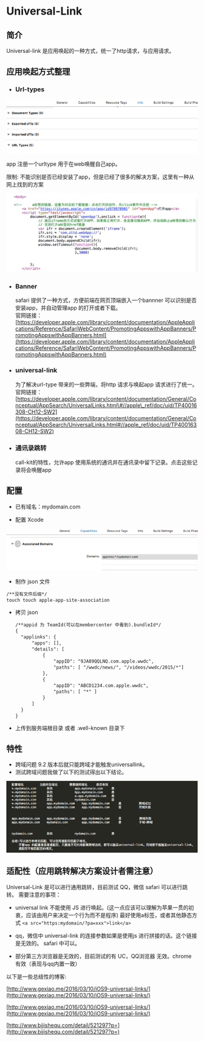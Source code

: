 # Universal-Link

## 简介

Universal-link 是应用唤起的一种方式，统一了http请求，与应用请求。

## 应用唤起方式整理

* ### Url-types

![](/assets/import.png)

app 注册一个urltype 用于在web唤醒自己app。

限制: 不能识别是否已经安装了app，但是已经了很多的解决方案，这里有一种从网上找到的方案

![](/assets/web-app.png)

* ### Banner

  safari 提供了一种方式，方便前端在网页顶端嵌入一个bannner 可以识别是否安装app，并自动管理app 的打开或者下载。  
  官网链接：  
  [https://developer.apple.com/library/content/documentation/AppleApplications/Reference/SafariWebContent/PromotingAppswithAppBanners/PromotingAppswithAppBanners.html](https://developer.apple.com/library/content/documentation/AppleApplications/Reference/SafariWebContent/PromotingAppswithAppBanners/PromotingAppswithAppBanners.html)

* ### universal-link

  为了解决url-type 带来的一些弊端，将http 请求与唤起app 请求进行了统一。  
  官网链接： [https://developer.apple.com/library/content/documentation/General/Conceptual/AppSearch/UniversalLinks.html\#//apple\_ref/doc/uid/TP40016308-CH12-SW2](https://developer.apple.com/library/content/documentation/General/Conceptual/AppSearch/UniversalLinks.html#//apple_ref/doc/uid/TP40016308-CH12-SW2)

* ### 通讯录跳转

  call-kit的特性，允许app 使用系统的通讯并在通讯录中留下记录。点击这些记录将会唤醒app

## 配置

* 已有域名：mydomain.com

* 配置 Xcode

![](/assets/universallink-xcode-config.png)

* 制作 json 文件

```
/**没有文件后缀*/
touch touch apple-app-site-association
```

* 拷贝 json

  ```
  /**appid 为 TeamId(可以在membercenter 中看到).bundleId*/
  {
    "applinks": {
        "apps": [],
        "details": [
            {
                "appID": "9JA89QQLNQ.com.apple.wwdc",
                "paths": [ "/wwdc/news/", "/videos/wwdc/2015/*"]
            },
            {
                "appID": "ABCD1234.com.apple.wwdc",
                "paths": [ "*" ]
            }
        ]
    }
  }
  ```

* 上传到服务端根目录 或者 .well-known 目录下

## 特性

* 跨域问题
  9.2 版本后就只能跨域才能触发universallink。
* 测试跨域问题我做了以下的测试得出以下结论。

![](/assets/universallink-cross-domain.png)

## 适配性（应用跳转解决方案设计者需注意）

 Universal-Link 是可以进行通用跳转，目前测试 QQ，微信 safari 可以进行跳转。
需要注意的事项：
* universal link 不能使用 JS 进行唤起。(这一点应该可以理解为苹果一贯的初衷，应该由用户来决定一个行为而不是程序)
最好使用a标签，或者其他静态方式
```<a src="https:mydomain/?pa=xxx">link</a>```

* qq，微信中 universal-link 的连接参数如果是使用js 进行拼接的话。这个链接是无效的。
safari 中可以。

* 部分第三方浏览器是无效的，目前测试的有 UC，QQ浏览器 无效。chrome 有效（表现与qq内置一致）

以下是一些总结性的博客:

[http://www.gexiao.me/2016/03/10/iOS9-universal-links/](http://www.gexiao.me/2016/03/10/iOS9-universal-links/)

[http://www.gexiao.me/2016/03/10/iOS9-universal-links/](http://www.gexiao.me/2016/03/10/iOS9-universal-links/)

[http://www.bijishequ.com/detail/521297?p=](http://www.bijishequ.com/detail/521297?p=)

